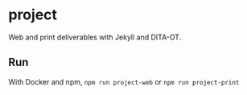 # project
Web and print deliverables with Jekyll and DITA-OT.

## Run
With Docker and npm, `npm run project-web` or `npm run project-print`
